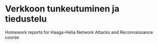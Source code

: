# Verkkoon tunkeutuminen ja tiedustelu
Homework reports for Haaga-Helia Network Attacks and Reconnaissance course
